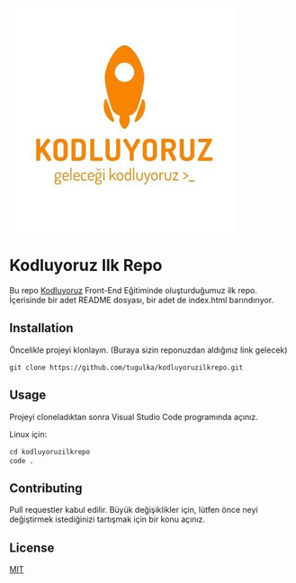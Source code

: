 ![Kodluyoruz Logo](https://raw.githubusercontent.com/Kodluyoruz/taskforce/git/git/markdown-nedir-nasil-kullaniriz-/figures/kodluyoruz_logo.jpg)

# Kodluyoruz Ilk Repo

Bu repo [Kodluyoruz](https://www.kodluyoruz.org/) Front-End Eğitiminde oluşturduğumuz ilk repo. İçerisinde bir adet README dosyası, bir adet de index.html barındırıyor.

## Installation

Öncelikle projeyi klonlayın. (Buraya sizin reponuzdan aldığınız link gelecek)

```
git clone https://github.com/tugulka/kodluyoruzilkrepo.git
```
## Usage

Projeyi cloneladıktan sonra Visual Studio Code programında açınız.

Linux için:
```
cd kodluyoruzilkrepo
code .
```
## Contributing

Pull requestler kabul edilir. Büyük değişiklikler için, lütfen önce neyi değiştirmek istediğinizi tartışmak için bir konu açınız.

## License

[MIT](https://github.com/tugulka/kodluyoruzilkrepo/blob/edfcfd602e3c20305da5002eeb125b8f4c6487c6/LICENSE)


[def]: https://github.com/Kodluyoruz/taskforce/blob/main/git/odev1/figures/github.png
[def2]: C:\Users\tolga\Downloads\markdown.png "Markdown"
